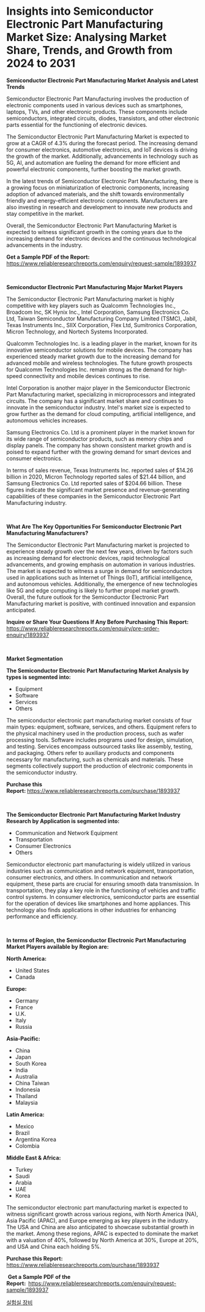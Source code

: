 <p><h1>Insights into Semiconductor Electronic Part Manufacturing Market Size: Analysing Market Share, Trends, and Growth from 2024 to 2031</h1></p><p><strong>Semiconductor Electronic Part Manufacturing Market Analysis and Latest Trends</strong></p>
<p><p>Semiconductor Electronic Part Manufacturing involves the production of electronic components used in various devices such as smartphones, laptops, TVs, and other electronic products. These components include semiconductors, integrated circuits, diodes, transistors, and other electronic parts essential for the functioning of electronic devices.</p><p>The Semiconductor Electronic Part Manufacturing Market is expected to grow at a CAGR of 4.3% during the forecast period. The increasing demand for consumer electronics, automotive electronics, and IoT devices is driving the growth of the market. Additionally, advancements in technology such as 5G, AI, and automation are fueling the demand for more efficient and powerful electronic components, further boosting the market growth.</p><p>In the latest trends of Semiconductor Electronic Part Manufacturing, there is a growing focus on miniaturization of electronic components, increasing adoption of advanced materials, and the shift towards environmentally friendly and energy-efficient electronic components. Manufacturers are also investing in research and development to innovate new products and stay competitive in the market.</p><p>Overall, the Semiconductor Electronic Part Manufacturing Market is expected to witness significant growth in the coming years due to the increasing demand for electronic devices and the continuous technological advancements in the industry.</p></p>
<p><strong>Get a Sample PDF of the Report:&nbsp;</strong> <a href="https://www.reliableresearchreports.com/enquiry/request-sample/1893937">https://www.reliableresearchreports.com/enquiry/request-sample/1893937</a></p>
<p>&nbsp;</p>
<p><strong>Semiconductor Electronic Part Manufacturing Major Market Players</strong></p>
<p><p>The Semiconductor Electronic Part Manufacturing market is highly competitive with key players such as Qualcomm Technologies Inc., Broadcom Inc, SK Hynix Inc., Intel Corporation, Samsung Electronics Co. Ltd, Taiwan Semiconductor Manufacturing Company Limited (TSMC), Jabil, Texas Instruments Inc., SIIX Corporation, Flex Ltd, Sumitronics Corporation, Micron Technology, and Nortech Systems Incorporated.</p><p>Qualcomm Technologies Inc. is a leading player in the market, known for its innovative semiconductor solutions for mobile devices. The company has experienced steady market growth due to the increasing demand for advanced mobile and wireless technologies. The future growth prospects for Qualcomm Technologies Inc. remain strong as the demand for high-speed connectivity and mobile devices continues to rise.</p><p>Intel Corporation is another major player in the Semiconductor Electronic Part Manufacturing market, specializing in microprocessors and integrated circuits. The company has a significant market share and continues to innovate in the semiconductor industry. Intel's market size is expected to grow further as the demand for cloud computing, artificial intelligence, and autonomous vehicles increases.</p><p>Samsung Electronics Co. Ltd is a prominent player in the market known for its wide range of semiconductor products, such as memory chips and display panels. The company has shown consistent market growth and is poised to expand further with the growing demand for smart devices and consumer electronics.</p><p>In terms of sales revenue, Texas Instruments Inc. reported sales of $14.26 billion in 2020, Micron Technology reported sales of $21.44 billion, and Samsung Electronics Co. Ltd reported sales of $204.66 billion. These figures indicate the significant market presence and revenue-generating capabilities of these companies in the Semiconductor Electronic Part Manufacturing industry.</p></p>
<p>&nbsp;</p>
<p><strong>What Are The Key Opportunities For Semiconductor Electronic Part Manufacturing Manufacturers?</strong></p>
<p><p>The Semiconductor Electronic Part Manufacturing market is projected to experience steady growth over the next few years, driven by factors such as increasing demand for electronic devices, rapid technological advancements, and growing emphasis on automation in various industries. The market is expected to witness a surge in demand for semiconductors used in applications such as Internet of Things (IoT), artificial intelligence, and autonomous vehicles. Additionally, the emergence of new technologies like 5G and edge computing is likely to further propel market growth. Overall, the future outlook for the Semiconductor Electronic Part Manufacturing market is positive, with continued innovation and expansion anticipated.</p></p>
<p><strong>Inquire or Share Your Questions If Any Before Purchasing This Report:</strong> <a href="https://www.reliableresearchreports.com/enquiry/pre-order-enquiry/1893937">https://www.reliableresearchreports.com/enquiry/pre-order-enquiry/1893937</a></p>
<p>&nbsp;</p>
<p><strong>Market Segmentation</strong></p>
<p><strong>The Semiconductor Electronic Part Manufacturing Market Analysis by types is segmented into:</strong></p>
<p><ul><li>Equipment</li><li>Software</li><li>Services</li><li>Others</li></ul></p>
<p><p>The semiconductor electronic part manufacturing market consists of four main types: equipment, software, services, and others. Equipment refers to the physical machinery used in the production process, such as wafer processing tools. Software includes programs used for design, simulation, and testing. Services encompass outsourced tasks like assembly, testing, and packaging. Others refer to auxiliary products and components necessary for manufacturing, such as chemicals and materials. These segments collectively support the production of electronic components in the semiconductor industry.</p></p>
<p><strong>Purchase this Report:&nbsp;</strong><a href="https://www.reliableresearchreports.com/purchase/1893937">https://www.reliableresearchreports.com/purchase/1893937</a></p>
<p>&nbsp;</p>
<p><strong>The Semiconductor Electronic Part Manufacturing Market Industry Research by Application is segmented into:</strong></p>
<p><ul><li>Communication and Network Equipment</li><li>Transportation</li><li>Consumer Electronics</li><li>Others</li></ul></p>
<p><p>Semiconductor electronic part manufacturing is widely utilized in various industries such as communication and network equipment, transportation, consumer electronics, and others. In communication and network equipment, these parts are crucial for ensuring smooth data transmission. In transportation, they play a key role in the functioning of vehicles and traffic control systems. In consumer electronics, semiconductor parts are essential for the operation of devices like smartphones and home appliances. This technology also finds applications in other industries for enhancing performance and efficiency.</p></p>
<p>&nbsp;</p>
<p><strong>In terms of Region, the Semiconductor Electronic Part Manufacturing Market Players available by Region are:</strong></p>
<p>
    <p> <strong> North America: </strong>
        <ul>
            <li>United States</li>
            <li>Canada</li>
        </ul>
        </p> 
    <p> <strong> Europe: </strong>
        <ul>
            <li>Germany</li>
            <li>France</li>
            <li>U.K.</li>
            <li>Italy</li>
            <li>Russia</li>
        </ul>
        </p> 
    <p> <strong> Asia-Pacific: </strong>
        <ul>
            <li>China</li>
            <li>Japan</li>
            <li>South Korea</li>
            <li>India</li>
            <li>Australia</li>
            <li>China Taiwan</li>
            <li>Indonesia</li>
            <li>Thailand</li>
            <li>Malaysia</li>
        </ul>
        </p> 
    <p> <strong> Latin America: </strong>
        <ul>
            <li>Mexico</li>
            <li>Brazil</li>
            <li>Argentina Korea</li>
            <li>Colombia</li>
        </ul>
        </p> 
    <p> <strong> Middle East & Africa: </strong>
        <ul>
            <li>Turkey</li>
            <li>Saudi</li>
            <li>Arabia</li>
            <li>UAE</li>
            <li>Korea</li>
        </ul>
    </p>
    </p>
<p><p>The semiconductor electronic part manufacturing market is expected to witness significant growth across various regions, with North America (NA), Asia Pacific (APAC), and Europe emerging as key players in the industry. The USA and China are also anticipated to showcase substantial growth in the market. Among these regions, APAC is expected to dominate the market with a valuation of 40%, followed by North America at 30%, Europe at 20%, and USA and China each holding 5%.</p></p>
<p><strong>Purchase this Report: </strong><a href="https://www.reliableresearchreports.com/purchase/1893937">https://www.reliableresearchreports.com/purchase/1893937</a></p>
<p>&nbsp;<strong>Get a Sample PDF of the Report:&nbsp;&nbsp;</strong><a href="https://www.reliableresearchreports.com/enquiry/request-sample/1893937">https://www.reliableresearchreports.com/enquiry/request-sample/1893937</a></p>
<p><strong></strong></p>
<p><p><a href="https://medium.com/@christianlarkinus/%EC%97%B0%EA%B5%AC%EC%86%8C-%EC%9E%A5%EB%B9%84-%EC%8B%9C%EC%9E%A5-%EA%B7%9C%EB%AA%A8-%EB%B0%8F-%EC%8B%9C%EC%9E%A5-%EB%8F%99%ED%96%A5-%EC%99%84%EC%A0%84%ED%95%9C-%EC%82%B0%EC%97%85-%EA%B0%9C%EC%9A%94-2024%EB%85%84%EB%B6%80%ED%84%B0-2031%EB%85%84%EA%B9%8C%EC%A7%80-e3c7a4fa4f95">실험실 장비</a></p></p>